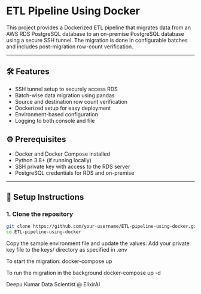 # ETL Pipeline Using Docker

This project provides a Dockerized ETL pipeline that migrates data from an AWS RDS PostgreSQL database to an on-premise PostgreSQL database using a secure SSH tunnel. The migration is done in configurable batches and includes post-migration row-count verification.

---

## 🛠 Features

- SSH tunnel setup to securely access RDS
- Batch-wise data migration using pandas
- Source and destination row count verification
- Dockerized setup for easy deployment
- Environment-based configuration
- Logging to both console and file


## ⚙️ Prerequisites

- Docker and Docker Compose installed
- Python 3.8+ (if running locally)
- SSH private key with access to the RDS server
- PostgreSQL credentials for RDS and on-premise

---

## 🔧 Setup Instructions

### 1. Clone the repository

```bash
git clone https://github.com/your-username/ETL-pipeline-using-docker.git
cd ETL-pipeline-using-docker
```
Copy the sample environment file and update the values:
Add your private key file to the keys/ directory as specified in .env

To start the migration:
docker-compose up

To run the migration in the background
docker-compose up -d

Deepu Kumar
Data Scientist @ ElixirAI
